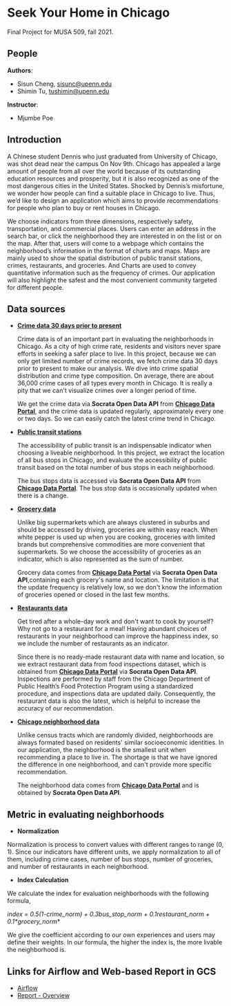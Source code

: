 # Seek Your Home in Chicago

Final Project for MUSA 509, fall 2021.

## People
**Authors**:
* Sisun Cheng, sisunc@upenn.edu
* Shimin Tu, tushimin@upenn.edu

**Instructor**:
* Mjumbe Poe

## Introduction

A Chinese student Dennis who just graduated from University of Chicago, was shot dead near the campus On Nov 9th.  Chicago has appealed a large amount of people from all over the world because of its outstanding education resources and prosperity, but it is also recognized as one of the most dangerous cities in the United States. Shocked by Dennis’s misfortune, we wonder how people can find a suitable place in Chicago to live. Thus, we’d like to design an application which aims to provide recommendations for people who plan to buy or rent houses in Chicago. 

We choose indicators from three dimensions, respectively safety, transportation, and commercial places. Users can enter an address in the search bar, or click the neighborhood they are interested in on the list or on the map. After that, users will come to a webpage which contains the neighborhood’s information in the format of charts and maps. Maps are mainly used to show the spatial distribution of public transit stations, crimes, restaurants, and groceries.  And Charts are used to convey quantitative information such as the frequency of crimes. Our application will also highlight the safest and the most convenient community targeted for different people. 

## Data sources

 -   **[Crime data 30 days prior to present](https://data.cityofchicago.org/Public-Safety/Crimes-2001-to-Present/ijzp-q8t2)** 
       
       Crime data is of an important part in evaluating the neighborhoods in Chicago. As a city of high crime rate, residents and visitors never spare efforts in seeking a safer place to live. In this project, because we can only get limited number of crime records, we fetch crime data 30 days prior to present to make our analysis. We dive into crime spatial distribution and crime type composition. On average, there are about 36,000 crime cases of all types every month in Chicago. It is really a pity that we can't visualize crimes over a longer period of time.
      
      We get the crime data via **Socrata Open Data API** from **[Chicago Data Portal](https://data.cityofchicago.org/)**, and the crime data is updated regularly, approximately every one or two days. So we can easily catch the latest crime trend in Chicago. 

 - 	 **[Public transit stations](https://data.cityofchicago.org/Transportation/CTA-Bus-Stops/hvnx-qtky)**
        
      The accessibility of public transit is an indispensable indicator when choosing a liveable neighborhood. In this project, we extract the location of all bus stops in Chicago, and evaluate the accessibility of public transit based on the total number of bus stops in each neighborhood.
      
      The bus stops data is accessed via **Socrata Open Data API** from **[Chicago Data Portal](https://data.cityofchicago.org/)**. The bus stop data is occasionally updated when there is a change.
      
 - 	 **[Grocery data](https://data.cityofchicago.org/Community-Economic-Development/Grocery-Stores-2013/53t8-wyrc)**

       Unlike big supermarkets which are always clustered in suburbs and should be accessed by driving, groceries are within easy reach. When white pepper is used up when you are cooking, groceries with limited brands but comprehensive commodities are more convenient that supermarkets. So we choose the accessibility of groceries as an indicator, which is also represented as the sum of number.
       
       Grocery data comes from **[Chicago Data Portal](https://data.cityofchicago.org/)** via **Socrata Open Data API**,containing each grocery's name and location. The limitation is that the update frequency is relatively low, so we don't know the information of groceries opened or closed in the last few months. 

 - 	**[Restaurants data](https://data.cityofchicago.org/Health-Human-Services/Food-Inspections-Dashboard/2bnm-jnvb)**
       
       Get tired after a whole-day work and don't want to cook by yourself? Why not go to a restaurant for a meal! Having abundant choices of restaurants in your neighborhood can improve the happiness index, so we include the number of restaurants as an indicator.
       
       Since there is no ready-made restaurant data with name and location, so we extract restaurant data from food inspections dataset, which is obtained from **[Chicago Data Portal](https://data.cityofchicago.org/)** via **Socrata Open Data API**. Inspections are performed by staff from the Chicago Department of Public Health’s Food Protection Program using a standardized procedure, and inspections data are updated daily. Consequently, the restaurant data is also the latest, which is helpful to increase the accuracy of our recommendation.

 - 	**[Chicago neighborhood data](https://data.cityofchicago.org/Facilities-Geographic-Boundaries/Boundaries-Neighborhoods/bbvz-uum9)**

       Unlike census tracts which are randomly divided, neighborhoods are always formated based on residents' similar socioeconomic identities. In our application, the neighborhood is the smallest unit when recommending a place to live in. The shortage is that we have ignored the difference in one neighborhood, and can't provide more specific recommendation.
       
       The neighborhood data comes from **[Chicago Data Portal](https://data.cityofchicago.org/)** and is obtained by **Socrata Open Data API**.
       
       

## Metric in evaluating neighborhoods

 - **Normalization**

Normalization is process to convert values with different ranges to range (0, 1). Since our indicators have different units, we apply normalization to all of them, including crime cases, number of bus stops, number of groceries, and number of restaurants in each neighborhood.  

 - **Index Calculation**

We calculate the index for evaluation neighborhoods with the following formula,

**index = 0.5*(1-crime_norm) + 0.3*bus_stop_norm + 0.1*restaurant_norm + 0.1*grocery_norm**

We give the coefficient according to our own experiences and users may define their weights. In our formula, the higher the index is, the more livable the neighborhood is.

## Links for Airflow and Web-based Report in GCS

 - [Airflow](http://34.125.78.212:8080/)
 - [Report - Overview](https://storage.googleapis.com/shimin_sisun_cloud/overview.html)



